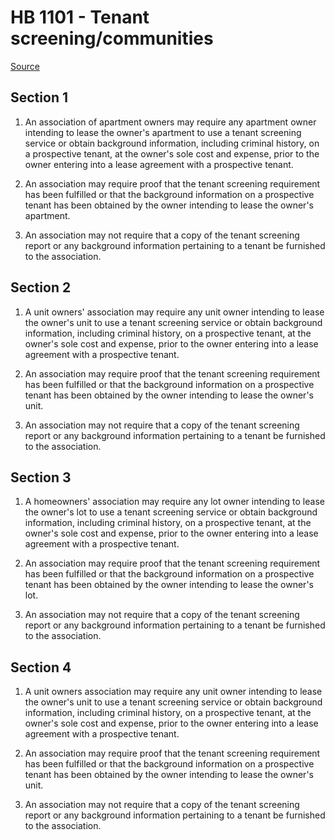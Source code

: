 # HB 1101 - Tenant screening/communities

[Source](http://lawfilesext.leg.wa.gov/biennium/2023-24/Pdf/Bills/House%20Bills/1101.pdf)

## Section 1
1. An association of apartment owners may require any apartment owner intending to lease the owner's apartment to use a tenant screening service or obtain background information, including criminal history, on a prospective tenant, at the owner's sole cost and expense, prior to the owner entering into a lease agreement with a prospective tenant.

2. An association may require proof that the tenant screening requirement has been fulfilled or that the background information on a prospective tenant has been obtained by the owner intending to lease the owner's apartment.

3. An association may not require that a copy of the tenant screening report or any background information pertaining to a tenant be furnished to the association.

## Section 2
1. A unit owners' association may require any unit owner intending to lease the owner's unit to use a tenant screening service or obtain background information, including criminal history, on a prospective tenant, at the owner's sole cost and expense, prior to the owner entering into a lease agreement with a prospective tenant.

2. An association may require proof that the tenant screening requirement has been fulfilled or that the background information on a prospective tenant has been obtained by the owner intending to lease the owner's unit.

3. An association may not require that a copy of the tenant screening report or any background information pertaining to a tenant be furnished to the association.

## Section 3
1. A homeowners' association may require any lot owner intending to lease the owner's lot to use a tenant screening service or obtain background information, including criminal history, on a prospective tenant, at the owner's sole cost and expense, prior to the owner entering into a lease agreement with a prospective tenant.

2. An association may require proof that the tenant screening requirement has been fulfilled or that the background information on a prospective tenant has been obtained by the owner intending to lease the owner's lot.

3. An association may not require that a copy of the tenant screening report or any background information pertaining to a tenant be furnished to the association.

## Section 4
1. A unit owners association may require any unit owner intending to lease the owner's unit to use a tenant screening service or obtain background information, including criminal history, on a prospective tenant, at the owner's sole cost and expense, prior to the owner entering into a lease agreement with a prospective tenant.

2. An association may require proof that the tenant screening requirement has been fulfilled or that the background information on a prospective tenant has been obtained by the owner intending to lease the owner's unit.

3. An association may not require that a copy of the tenant screening report or any background information pertaining to a tenant be furnished to the association.
